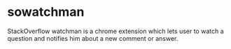 sowatchman
==========

StackOverflow watchman is a chrome extension which lets user to watch a question and notifies him about a new comment or answer.
